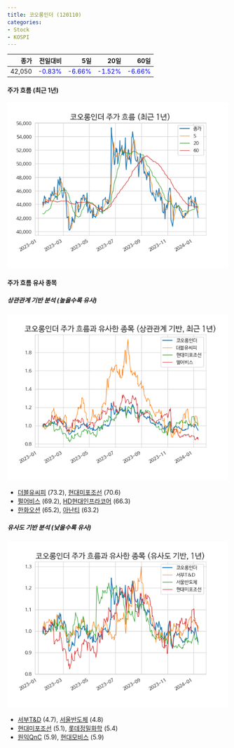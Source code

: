 ```yaml
---
title: 코오롱인더 (120110)
categories:
- Stock
- KOSPI
---
```


|종가|전일대비|5일|20일|60일|
|---:|-------:|--:|---:|---:|
|42,050|<span style="color: blue">-0.83%</span>|<span style="color: blue">-6.66%</span>|<span style="color: blue">-1.52%</span>|<span style="color: blue">-6.66%</span>|

<!-- more -->


#### 주가 흐름 (최근 1년)
![120110](/assets/images/stock/120110.png)


#### 주가 흐름 유사 종목


##### 상관관계 기반 분석 (높을수록 유사)
![120110](/assets/images/stock/120110_corr.png)
- [더블유씨피](/393890/) (73.2), [현대미포조선](/010620/) (70.6)
- [펄어비스](/263750/) (69.2), [HD현대인프라코어](/042670/) (66.3)
- [한화오션](/042660/) (65.2), [아난티](/025980/) (63.2)


##### 유사도 기반 분석 (낮을수록 유사)	
![120110](/assets/images/stock/120110_sim.png)
- [서부T&D](/006730/) (4.7), [서울반도체](/046890/) (4.8)
- [현대미포조선](/010620/) (5.1), [롯데정밀화학](/004000/) (5.4)
- [원익QnC](/074600/) (5.9), [현대모비스](/012330/) (5.9)